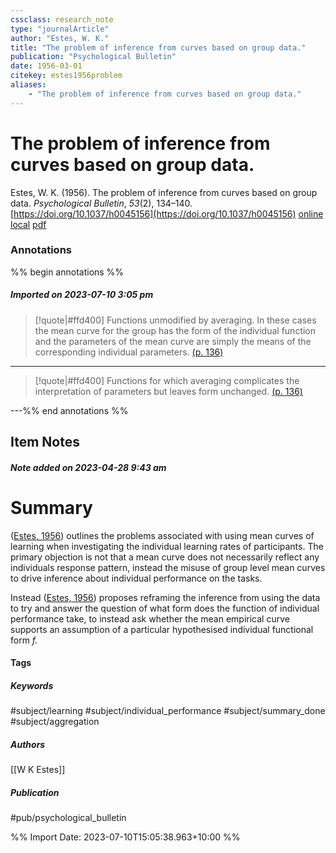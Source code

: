 ```yaml
---
cssclass: research_note
type: "journalArticle"
author: "Estes, W. K."
title: "The problem of inference from curves based on group data."
publication: "Psychological Bulletin"
date: 1956-03-01
citekey: estes1956problem
aliases: 
    - "The problem of inference from curves based on group data."
---
```


# The problem of inference from curves based on group data.

Estes, W. K. (1956). The problem of inference from curves based on group data. _Psychological Bulletin_, _53_(2), 134–140. [https://doi.org/10.1037/h0045156](https://doi.org/10.1037/h0045156)
[online](http://zotero.org/users/local/kZl3QdXV/items/J99JKTLI) [local](zotero://select/library/items/J99JKTLI) [pdf](file:///home/gjc216/Zotero/storage/4I82QZZW/Estes%20-%201956%20-%20The%20problem%20of%20inference%20from%20curves%20based%20on%20grou.pdf)
 

 
### Annotations

%% begin annotations %%
##### Imported on 2023-07-10 3:05 pm
>[!quote|#ffd400]
>Functions unmodified by averaging. In these cases the mean curve for the group has the form of the individual function and the parameters of the mean curve are simply the means of the corresponding individual parameters. [(p. 136)](zotero://open-pdf/library/items/4I82QZZW?page=136&annotation=7L2AB5YB)

---
>[!quote|#ffd400]
>Functions for which averaging complicates the interpretation of parameters but leaves form unchanged. [(p. 136)](zotero://open-pdf/library/items/4I82QZZW?page=136&annotation=U9RTQRK7)

---%% end annotations %%

## Item Notes

##### Note added on 2023-04-28 9:43 am

# Summary

([Estes, 1956](zotero://select/library/items/J99JKTLI)) outlines the problems associated with using mean curves of learning when investigating the individual learning rates of participants. The primary objection is not that a mean curve does not necessarily reflect any individuals response pattern, instead the misuse of group level mean curves to drive inference about individual performance on the tasks.

Instead ([Estes, 1956](zotero://select/library/items/J99JKTLI)) proposes reframing the inference from using the data to try and answer the question of what form does the function of individual performance take, to instead ask whether the mean empirical curve supports an assumption of a particular hypothesised individual functional form _f._

#### Tags

##### Keywords

#subject/learning #subject/individual_performance #subject/summary_done #subject/aggregation

##### Authors

[[W K Estes]]

##### Publication

#pub/psychological_bulletin


%% Import Date: 2023-07-10T15:05:38.963+10:00 %%
